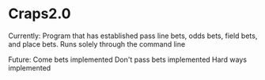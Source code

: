 # Craps2.0

Currently:
  Program that has established pass line bets, odds bets, field bets, and place bets.
  Runs solely through the command line

Future:
  Come bets implemented
  Don't pass bets implemented
  Hard ways implemented
  

